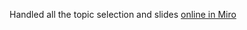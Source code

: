 Handled all the topic selection and slides [online in Miro](https://miro.com/app/board/uXjVOPtozIw=/)
